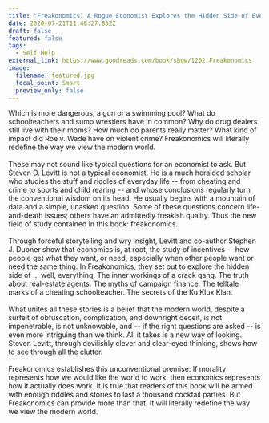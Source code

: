 ```yaml
---
title: "Freakonomics: A Rogue Economist Explores the Hidden Side of Everything"
date: 2020-07-21T11:48:27.832Z
draft: false
featured: false
tags:
  - Self Help
external_link: https://www.goodreads.com/book/show/1202.Freakonomics
image:
  filename: featured.jpg
  focal_point: Smart
  preview_only: false
---
```

Which is more dangerous, a gun or a swimming pool? What do schoolteachers and sumo wrestlers have in common? Why do drug dealers still live with their moms? How much do parents really matter? What kind of impact did Roe v. Wade have on violent crime? Freakonomics will literally redefine the way we view the modern world.\
\
These may not sound like typical questions for an economist to ask. But Steven D. Levitt is not a typical economist. He is a much heralded scholar who studies the stuff and riddles of everyday life -- from cheating and crime to sports and child rearing -- and whose conclusions regularly turn the conventional wisdom on its head. He usually begins with a mountain of data and a simple, unasked question. Some of these questions concern life-and-death issues; others have an admittedly freakish quality. Thus the new field of study contained in this book: freakonomics.\
\
Through forceful storytelling and wry insight, Levitt and co-author Stephen J. Dubner show that economics is, at root, the study of incentives -- how people get what they want, or need, especially when other people want or need the same thing. In Freakonomics, they set out to explore the hidden side of ... well, everything. The inner workings of a crack gang. The truth about real-estate agents. The myths of campaign finance. The telltale marks of a cheating schoolteacher. The secrets of the Ku Klux Klan.\
\
What unites all these stories is a belief that the modern world, despite a surfeit of obfuscation, complication, and downright deceit, is not impenetrable, is not unknowable, and -- if the right questions are asked -- is even more intriguing than we think. All it takes is a new way of looking. Steven Levitt, through devilishly clever and clear-eyed thinking, shows how to see through all the clutter.\
\
Freakonomics establishes this unconventional premise: If morality represents how we would like the world to work, then economics represents how it actually does work. It is true that readers of this book will be armed with enough riddles and stories to last a thousand cocktail parties. But Freakonomics can provide more than that. It will literally redefine the way we view the modern world.